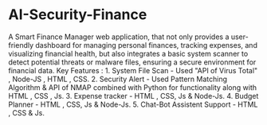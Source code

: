 # AI-Security-Finance
A Smart Finance Manager web application, that not only provides a user-friendly dashboard for managing personal finances, tracking expenses, and visualizing financial health, but also integrates a basic system scanner to detect potential threats or malware files, ensuring a secure environment for financial data.
Key Features :   1. System File Scan - Used "API of Virus Total" , Node-JS , HTML , CSS.
                 2. Security Alert - Used Pattern Matching Algorithm & API of NMAP combined with Python for functionality along with HTML , CSS , Js.
                 3. Expense tracker - HTML , CSS, Js & Node-Js.
                 4. Budget Planner -  HTML , CSS, Js & Node-Js.
                 5. Chat-Bot Assistent Support -  HTML , CSS & Js.
